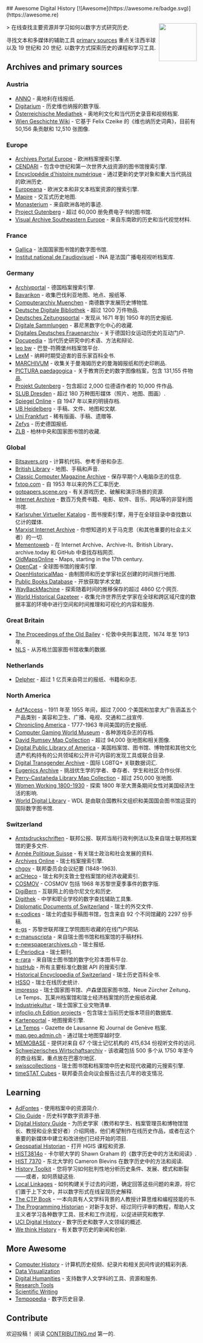 <div class="github-widget" data-repo="maehr/awesome-digital-history"></div>
<script async src="https://pagead2.googlesyndication.com/pagead/js/adsbygoogle.js"></script><ins class="adsbygoogle" style="display:block" data-ad-client="ca-pub-6890694312814945" data-ad-slot="5473692530" data-ad-format="auto"  data-full-width-responsive="true"></ins><script>(adsbygoogle = window.adsbygoogle || []).push({});</script>
## Awesome Digital History [![Awesome](https://awesome.re/badge.svg)](https://awesome.re)

[<img src="https://raw.githubusercontent.com/maehr/awesome-digital-history/master/android-chrome-512x512.png" align="right" width="100">](https://maehr.github.io/awesome-digital-history/)

&gt; 在线查找主要资源并学习如何以数字方式研究历史.

寻找文本和多媒体的辅助工具 [primary sources](https://en.wikipedia.org/wiki/Primary_source) 重点关注西半球以及 19 世纪和 20 世纪. 以数字方式探索历史的课程和学习工具.



## Archives and primary sources

### Austria

- [ANNO](https://anno.onb.ac.at/) - 奥地利在线报纸.
- [Digitarium](https://digitarium-app.acdh-dev.oeaw.ac.at/) - 历史维也纳报的数字版.
- [Österreichische Mediathek](https://www.mediathek.at/) - 奥地利文化和当代历史录音和视频档案.
- [Wien Geschichte Wiki](https://www.geschichtewiki.wien.gv.at/Wien_Geschichte_Wiki) - 它基于 Felix Czeike 的《维也纳历史词典》，目前有 50,156 条贡献和 12,510 张图像.

### Europe

- [Archives Portal Europe](https://www.archivesportaleurope.net/) - 欧洲档案搜索引擎.
- [CENDARI](https://archives.cendari.dariah.eu/) - 包含中世纪和第一次世界大战资源的图书馆搜索引擎.
- [Encyclopédie d'histoire numérique](https://ehne.fr/) - 通过更新的史学对象和重大当代挑战的欧洲历史.
- [Europeana](https://www.europeana.eu/) - 欧洲文本和非文本档案资源的搜索引擎.
- [Mapire](https://mapire.eu/) - 交互式历史地图.
- [Monasterium](https://www.monasterium.net/mom/home) - 来自欧洲各地的事迹.
- [Project Gutenberg](https://www.gutenberg.org/) - 超过 60,000 册免费电子书的图书馆.
- [Visual Archive Southeastern Europe](http://gams.uni-graz.at/context:vase) - 来自东南欧的历史和当代视觉材料.

### France

- [Gallica](https://gallica.bnf.fr/) - 法国国家图书馆的数字图书馆.
- [Institut national de l'audiovisuel](https://www.ina.fr/) - INA 是法国广播电视视听档案库.

### Germany

- [Archivportal](https://www.archivportal-d.de/) - 德国档案搜索引擎.
- [Bavarikon](https://www.bavarikon.de/) - 收集巴伐利亚地图、地点、报纸等.
- [Computerarchiv Muenchen](http://computerarchiv-muenchen.de/) - 南德数字发展历史博物馆.
- [Deutsche Digitale Bibliothek](https://www.deutsche-digitale-bibliothek.de/) - 超过 1200 万件物品.
- [Deutsches Zeitungsportal](https://www.deutsche-digitale-bibliothek.de/newspaper) - 发现从 1671 年到 1950 年的历史报纸.
- [Digitale Sammlungen](https://www.digitale-sammlungen.de/) - 慕尼黑数字化中心的收藏.
- [Digitales Deutsches Frauenarchiv](https://www.digitales-deutsches-frauenarchiv.de/) - 关于德国妇女运动历史的互动门户.
- [Docupedia](https://docupedia.de/) - 当代历史研究中的术语、方法和辩论.
- [leo bw](https://www.leo-bw.de/) - 巴登-符腾堡州档案馆平台.
- [LexM](https://www.lexm.uni-hamburg.de/content/index.xml) - 纳粹时期受迫害的音乐家百科全书.
- [MARCHIVUM](https://druckschriften-digital.marchivum.de/) - 收集关于曼海姆历史的曼海姆报纸和历史印刷品.
- [PICTURA paedagogica](https://pictura.bbf.dipf.de/viewer/index/) - 关于教育历史的数字图像档案，包含 131,155 件物品.
- [Projekt Gutenberg](https://www.projekt-gutenberg.org/) - 包含超过 2,000 位德语作者的 10,000 件作品.
- [SLUB Dresden](https://digital.slub-dresden.de/kollektionen/) - 超过 180 万种图形媒体（照片、地图、图画）.
- [Spiegel Online](https://www.spiegel.de/dienste/besser-surfen-auf-spiegel-online-suchen-im-archiv-a-676489.html) - 自 1947 年以来的明镜存档.
- [UB Heidelberg](https://www.ub.uni-heidelberg.de/helios/digi/digilit.html) - 手稿、文件、地图和文献.
- [Uni Frankfurt](http://sammlungen.ub.uni-frankfurt.de/) - 稀有版画、手稿、遗赠等.
- [Zefys](http://zefys.staatsbibliothek-berlin.de/) - 历史德国报纸.
- [ZLB](https://digital.zlb.de/) - 柏林中央和国家图书馆的收藏.

### Global

- [Bitsavers.org](http://bitsavers.trailing-edge.com/) - 计算机代码、参考手册和杂志.
- [British Library](https://www.bl.uk/catalogues-and-collections/digital-collections) - 地图、手稿和声音.
- [Classic Computer Magazine Archive](https://www.atarimagazines.com/) - 保存早期个人电脑杂志的信息.
- [fxtop.com](https://fxtop.com/) - 自 1953 年以来的外汇汇率历史.
- [gotpapers.scene.org](https://gotpapers.scene.org/?page_id=73) - 有关游戏历史、破解和演示场景的资源.
- [Internet Archive](https://archive.org/) - 数百万免费书籍、电影、软件、音乐、网站等的非营利图书馆.
- [Karlsruher Virtueller Katalog](https://kvk.bibliothek.kit.edu/) - 图书搜索引擎，用于在全球目录中查找数以亿计的媒体.
- [Marxist Internet Archive](https://www.marxists.org/) - 你想知道的关于马克思（和其他重要的社会主义者）的一切.
- [Mementoweb](http://timetravel.mementoweb.org/) - 在 Internet Archive、Archive-It、British Library、archive.today 和 GitHub 中查找存档网页.
- [OldMapsOnline](https://www.oldmapsonline.org/) - Maps, starting in the 17th century.
- [OpenCat](https://opencat.io/) - 全球图书馆的搜索引擎.
- [OpenHistoricalMap](https://openhistoricalmap.org/) - 由制图师和历史学家社区创建的时间旅行地图.
- [Public Books Database](http://www.publicbooks.org/public-books-database/) - 开放获取学术文献.
- [WayBackMachine](https://archive.org/web/) - 探索随着时间的推移保存的超过 4860 亿个网页.
- [World Historical Gazeteer](https://whgazetteer.org/) - 收集允许世界历史学家在全球和跨区域尺度的数据丰富的环境中进行空间和时间推理和可视化的内容和服务.

### Great Britain

- [The Proceedings of the Old Bailey](https://www.oldbaileyonline.org/) - 伦敦中央刑事法院，1674 年至 1913 年.
- [NLS](https://data.nls.uk/data/) - 从苏格兰国家图书馆收集的数据.

### Netherlands

- [Delpher](https://www.delpher.nl/) - 超过 1 亿页来自荷兰的报纸、书籍和杂志.

### North America

- [Ad\*Access](https://repository.duke.edu/dc/adaccess) - 1911 年至 1955 年间，超过 7,000 个美国和加拿大广告涵盖五个产品类别 - 美容和卫生、广播、电视、交通和二战宣传.
- [Chronicling America](https://chroniclingamerica.loc.gov/) - 1777-1963 年间美国的历史报纸.
- [Computer Gaming World Museum](https://www.cgwmuseum.org/) - 各种游戏杂志的存档.
- [David Rumsey Map Collection](https://www.davidrumsey.com/) - 超过 94,000 张地图和相关图像.
- [Digital Public Library of America](https://dp.la/) - 美国档案馆、图书馆、博物馆和其他文化遗产机构持有的公共领域和公开许可内容的发现工具或联合目录.
- [Digital Transgender Archive](https://www.digitaltransgenderarchive.net/) - 国际 LGBTQ+ 关联数据词汇.
- [Eugenics Archive](https://eugenicsarchive.ca/) - 挑战优生学的学者、幸存者、学生和社区合作伙伴.
- [Perry-Castañeda Library Map Collection](https://legacy.lib.utexas.edu/maps/) - 超过 250,000 张地图.
- [Women Working 1800-1930](https://library.harvard.edu/collections/women-working-1800-1930) - 探索 1800 年至大萧条期间女性对美国经济生活的影响.
- [World Digital Library](https://www.wdl.org/) - WDL 是由联合国教科文组织和美国国会图书馆运营的国际数字图书馆.

### Switzerland

- [Amtsdruckschriften](https://www.amtsdruckschriften.bar.admin.ch/) - 联邦公报、联邦当局行政判例法以及来自瑞士联邦档案馆的更多文件.
- [Année Politique Suisse](https://anneepolitique.swiss/) - 有关瑞士政治和社会发展的资料.
- [Archives Online](https://www.archives-online.org/) - 瑞士档案搜索引擎.
- [chgov](https://www.chgov.bar.admin.ch/) - 联邦委员会会议纪要 (1848-1963).
- [arCHeco](https://www.archeco.info/) - 瑞士和列支敦士登档案馆的经济收藏索引.
- [COSMOV](http://www.cosmov.uzh.ch/) - COSMOV 包括 1968 年苏黎世夏季事件的数字版.
- [DigiBern](https://www.digibern.ch/) - 互联网上的伯尔尼文化和历史.
- [Digithek](https://www.digithek.ch/de/) - 中学和职业学校的数字查找辅助工具集.
- [Diplomatic Documents of Switzerland](https://www.dodis.ch/) - 瑞士的外交文件.
- [e-codices](http://e-codices.ch/) - 瑞士的虚拟手稿图书馆，包含来自 92 个不同馆藏的 2297 份手稿.
- [e-gs](https://www.e-gs.ethz.ch/) - 苏黎世联邦理工学院图形收藏的在线门户网站.
- [e-manuscripta](https://www.e-manuscripta.ch/) - 来自瑞士图书馆和档案馆的手稿材料.
- [e-newspaperarchives.ch](https://www.e-newspaperarchives.ch/) - 瑞士报纸.
- [E-Periodica](https://www.e-periodica.ch/) - 瑞士期刊.
- [e-rara](https://www.e-rara.ch/) - 来自瑞士图书馆的数字化珍本图书平台.
- [histHub](https://histhub.ch/) - 所有主要标准化数据 API 的搜索引擎.
- [Historical Encyclopedia of Switzerland](https://hls-dhs-dss.ch/) - 瑞士历史百科全书.
- [HSSO](https://hsso.ch/) - 瑞士在线历史统计.
- [impresso](https://impresso-project.ch/) - 瑞士国家图书馆、卢森堡国家图书馆、Neue Zürcher Zeitung、Le Temps、瓦莱州档案馆和瑞士经济档案馆的历史报纸收藏.
- [Industriekultur](https://industriekultur.ch/) - 瑞士国家工业文物清单.
- [infoclio.ch Edition projects](http://www.infoclio.ch/en/edition-projects) - 包含瑞士当前历史版本项目的数据库.
- [Kartenportal](http://www.kartenportal.ch/) - 地图搜索引擎.
- [Le Temps](https://www.letempsarchives.ch/) - Gazette de Lausanne 和 Journal de Genève 档案.
- [map.geo.admin.ch](https://map.geo.admin.ch/) - 通过瑞士地图穿越时空.
- [MEMOBASE](http://www.memobase.ch/) - 提供对来自 67 个瑞士记忆机构的 415,634 份视听文件的访问.
- [Schweizerisches Wirtschaftsarchiv](https://ub.unibas.ch/de/historische-bestaende/wirtschaftsarchive/) - 该收藏包括 500 多个从 1750 年至今的商业档案，重点放在巴塞尔地区.
- [swisscollections](https://swisscollections.ch/) - 瑞士图书馆和档案馆中历史和现代收藏的元搜索引擎.
- [timeSTAT Cubes](http://www.sfa-laboratory.ch/sr/cubestest/index.php) - 联邦委员会向议会报告过去几年的收支情况.

## Learning

- [AdFontes](https://www.adfontes.uzh.ch/) - 使用档案中的资源简介.
- [Clio Guide](https://guides.clio-online.de/) - 历史科学数字资源手册.
- [Digital History Guide](http://chnm.gmu.edu/digitalhistory/) - 为历史学家（教师和学生、档案管理员和博物馆馆长、教授和业余爱好者）介绍网络，他们希望制作在线历史作品，或者在这个重要的新媒体中建立和改进他们已经开始的项目.
- [Geospatial Historian](https://geospatialhistorian.wordpress.com/) - 打开 HGIS 课程和资源.
- [HIST3814o](http://workbook.craftingdigitalhistory.ca/) - 卡尔顿大学的 Shawn Graham 的《数字历史中的方法和阅读》.
- [HIST 7370](https://cblevins.github.io/f19-dig-hist/) - 东北大学的 Cameron Blevins 在数字历史中的方法和阅读.
- [History Toolkit](https://dg.philhist.unibas.ch/en/studium/history-a-toolkit-for-students/) - 您将学习如何批判性地分析历史条件、发展、模式和断裂——或者，如何质疑这些.
- [Local Linkages](https://locallinkages.org/) - 如何构建关于过去的问题，确定回答这些问题的来源，将它们置于上下文中，并以数字形式在线呈现历史解释.
- [The CTP Book](https://comp-think.github.io/) - 一本向具有人文学科背景的人教授计算思维和编程技能的书.
- [The Programming Historian](https://programminghistorian.org/) - 对新手友好、经过同行评审的教程，帮助人文主义者学习各种数字工具、技术和工作流程，以促进研究和教学.
- [UCI Digital History](https://guides.lib.uci.edu/history/history_dh) - 数字历史和数字人文领域的概述.
- [We think History](https://wethink.hypotheses.org/) - 有关数字历史的新闻和创新.

## More Awesome

- [Computer History](https://github.com/watson/awesome-computer-history) - 计算机历史视频、纪录片和相关民间传说的精彩列表.
- [Data Visualization](https://github.com/fasouto/awesome-dataviz#readme)
- [Digital Humanities](https://dh-tech.github.io/awesome-digital-humanities#readme) - 支持数字人文学科的工具、资源和服务.
- [Research Tools](https://github.com/emptymalei/awesome-research#readme)
- [Scientific Writing](https://github.com/writing-resources/awesome-scientific-writing#readme)
- [Tempopedia](https://tempopedia.org/) - 数字历史目录.

## Contribute

欢迎投稿！ 阅读 [CONTRIBUTING.md](https://github.com/maehr/awesome-digital-history/blob/main/CONTRIBUTING.md) 第一的.
